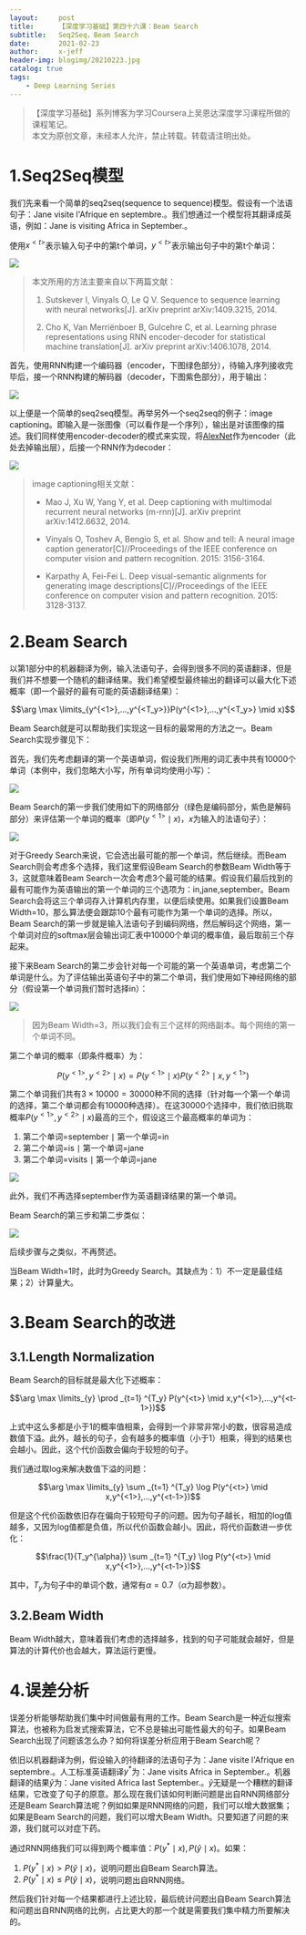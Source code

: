```yaml
---
layout:     post
title:      【深度学习基础】第四十六课：Beam Search
subtitle:   Seq2Seq，Beam Search
date:       2021-02-23
author:     x-jeff
header-img: blogimg/20210223.jpg
catalog: true
tags:
    - Deep Learning Series
---
```

>【深度学习基础】系列博客为学习Coursera上吴恩达深度学习课程所做的课程笔记。  
>本文为原创文章，未经本人允许，禁止转载。转载请注明出处。

# 1.Seq2Seq模型

我们先来看一个简单的seq2seq(sequence to sequence)模型。假设有一个法语句子：Jane visite l'Afrique en septembre.。我们想通过一个模型将其翻译成英语，例如：Jane is visiting Africa in September.。

使用$x^{<t>}$表示输入句子中的第t个单词，$y^{<t>}$表示输出句子中的第t个单词：

![](https://github.com/x-jeff/BlogImage/raw/master/DeepLearningSeries/Lesson46/46x1.png)

>本文所用的方法主要来自以下两篇文献：
>
>1. Sutskever I, Vinyals O, Le Q V. Sequence to sequence learning with neural networks[J]. arXiv preprint arXiv:1409.3215, 2014.
>
>2. Cho K, Van Merriënboer B, Gulcehre C, et al. Learning phrase representations using RNN encoder-decoder for statistical machine translation[J]. arXiv preprint arXiv:1406.1078, 2014.

首先，使用RNN构建一个编码器（encoder，下图绿色部分），待输入序列接收完毕后，接一个RNN构建的解码器（decoder，下图紫色部分），用于输出：

![](https://github.com/x-jeff/BlogImage/raw/master/DeepLearningSeries/Lesson46/46x2.png)

以上便是一个简单的seq2seq模型。再举另外一个seq2seq的例子：image captioning。即输入是一张图像（可以看作是一个序列），输出是对该图像的描述。我们同样使用encoder-decoder的模式来实现，将[AlexNet](http://shichaoxin.com/2021/02/03/论文阅读-ImageNet-Classification-with-Deep-Convolutional-Neural-Networks/)作为encoder（此处去掉输出层），后接一个RNN作为decoder：

![](https://github.com/x-jeff/BlogImage/raw/master/DeepLearningSeries/Lesson46/46x3.png)

>image captioning相关文献：
>
>* Mao J, Xu W, Yang Y, et al. Deep captioning with multimodal recurrent neural networks (m-rnn)[J]. arXiv preprint arXiv:1412.6632, 2014.
>
>* Vinyals O, Toshev A, Bengio S, et al. Show and tell: A neural image caption generator[C]//Proceedings of the IEEE conference on computer vision and pattern recognition. 2015: 3156-3164.
>
>* Karpathy A, Fei-Fei L. Deep visual-semantic alignments for generating image descriptions[C]//Proceedings of the IEEE conference on computer vision and pattern recognition. 2015: 3128-3137.

# 2.Beam Search

以第1部分中的机器翻译为例，输入法语句子，会得到很多不同的英语翻译，但是我们并不想要一个随机的翻译结果。我们希望模型最终输出的翻译可以最大化下述概率（即一个最好的最有可能的英语翻译结果）：

$$\arg \max \limits_{y^{<1>},...,y^{<T_y>}}P(y^{<1>},...,y^{<T_y>} \mid x)$$

Beam Search就是可以帮助我们实现这一目标的最常用的方法之一。Beam Search实现步骤见下：

首先，我们先考虑翻译的第一个英语单词，假设我们所用的词汇表中共有10000个单词（本例中，我们忽略大小写，所有单词均使用小写）：

![](https://github.com/x-jeff/BlogImage/raw/master/DeepLearningSeries/Lesson46/46x4.png)

Beam Search的第一步我们使用如下的网络部分（绿色是编码部分，紫色是解码部分）来评估第一个单词的概率（即$P(y^{<1>} \mid x)$，$x$为输入的法语句子）：

![](https://github.com/x-jeff/BlogImage/raw/master/DeepLearningSeries/Lesson46/46x5.png)

对于Greedy Search来说，它会选出最可能的那一个单词，然后继续。而Beam Search则会考虑多个选择，我们这里假设Beam Search的参数Beam Width等于3，这就意味着Beam Search一次会考虑3个最可能的结果。假设我们最后找到的最有可能作为英语输出的第一个单词的三个选项为：in,jane,september。Beam Search会将这三个单词存入计算机内存里，以便后续使用。如果我们设置Beam Width=10，那么算法便会跟踪10个最有可能作为第一个单词的选择。所以，Beam Search的第一步就是输入法语句子到编码网络，然后解码这个网络，第一个单词对应的softmax层会输出词汇表中10000个单词的概率值，最后取前三个存起来。

接下来Beam Search的第二步会针对每一个可能的第一个英语单词，考虑第二个单词是什么。为了评估输出英语句子中的第二个单词，我们使用如下神经网络的部分（假设第一个单词我们暂时选择in）：

![](https://github.com/x-jeff/BlogImage/raw/master/DeepLearningSeries/Lesson46/46x6.png)

>因为Beam Width=3，所以我们会有三个这样的网络副本。每个网络的第一个单词不同。

第二个单词的概率（即条件概率）为：

$$P(y^{<1>},y^{<2>} \mid x)=P(y^{<1>} \mid x) P(y^{<2>} \mid x,y^{<1>})$$

第二个单词我们共有$3 \times 10000=30000$种不同的选择（针对每一个第一个单词的选择，第二个单词都会有10000种选择）。在这30000个选择中，我们依旧挑取概率$P(y^{<1>},y^{<2>} \mid x)$最高的三个，假设这三个最高概率的单词为：

1. 第二个单词=september $\mid$ 第一个单词=in
2. 第二个单词=is $\mid$ 第一个单词=jane
3. 第二个单词=visits $\mid$ 第一个单词=jane

![](https://github.com/x-jeff/BlogImage/raw/master/DeepLearningSeries/Lesson46/46x7.png)

此外，我们不再选择september作为英语翻译结果的第一个单词。

Beam Search的第三步和第二步类似：

![](https://github.com/x-jeff/BlogImage/raw/master/DeepLearningSeries/Lesson46/46x8.png)

后续步骤与之类似，不再赘述。

当Beam Width=1时，此时为Greedy Search。其缺点为：1）不一定是最佳结果；2）计算量大。

# 3.Beam Search的改进

## 3.1.Length Normalization

Beam Search的目标就是最大化下述概率：

$$\arg \max \limits_{y} \prod _{t=1} ^{T_y} P(y^{<t>} \mid x,y^{<1>},...,y^{<t-1>})$$

上式中这么多都是小于1的概率值相乘，会得到一个非常非常小的数，很容易造成数值下溢。此外，越长的句子，会有越多的概率值（小于1）相乘，得到的结果也会越小。因此，这个代价函数会偏向于较短的句子。

我们通过取log来解决数值下溢的问题：

$$\arg \max \limits_{y} \sum _{t=1} ^{T_y} \log P(y^{<t>} \mid x,y^{<1>},...,y^{<t-1>})$$

但是这个代价函数依旧存在偏向于较短句子的问题。因为句子越长，相加的log值越多，又因为log值都是负值，所以代价函数会越小。因此，将代价函数进一步优化：

$$\frac{1}{T_y^{\alpha}} \sum _{t=1} ^{T_y} \log P(y^{<t>} \mid x,y^{<1>},...,y^{<t-1>})$$

其中，$T_y$为句子中的单词个数，通常有$\alpha=0.7$（$\alpha$为超参数）。

## 3.2.Beam Width

Beam Width越大，意味着我们考虑的选择越多，找到的句子可能就会越好，但是算法的计算代价也会越大，算法运行更慢。

# 4.误差分析

误差分析能够帮助我们集中时间做最有用的工作。Beam Search是一种近似搜索算法，也被称为启发式搜索算法，它不总是输出可能性最大的句子。如果Beam Search出现了问题该怎么办？如何将误差分析应用于Beam Search呢？

依旧以机器翻译为例，假设输入的待翻译的法语句子为：Jane visite l'Afrique en septembre.。人工标准英语翻译$y^*$为：Jane visits Africa in September.。机器翻译的结果$\hat y$为：Jane visited Africa last September.。$\hat y$无疑是一个糟糕的翻译结果，它改变了句子的原意。那么现在我们该如何判断问题是出自RNN网络部分还是Beam Search算法呢？例如如果是RNN网络的问题，我们可以增大数据集；如果是Beam Search的问题，我们可以增大Beam Width。只要知道了问题的来源，我们就可以对症下药。

通过RNN网络我们可以得到两个概率值：$P(y^* \mid x),P(\hat y \mid x)$。如果：

1. $P(y^* \mid x) > P(\hat y \mid x)$，说明问题出自Beam Search算法。
2. $P(y^* \mid x) \leqslant P(\hat y \mid x)$，说明问题出自RNN网络。

然后我们针对每一个结果都进行上述比较，最后统计问题出自Beam Search算法和问题出自RNN网络的比例，占比更大的那一个就是需要我们集中精力所要解决的。